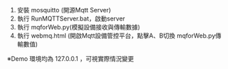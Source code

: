 1. 安裝 mosquitto (開源Mqtt Server)
2. 執行 RunMQTTServer.bat，啟動server
3. 執行 mqforWeb.py(模擬設備接收與傳輸數據)
4. 執行 webmq.html (開啟Mqtt設備管控平台，點擊A、B切換 mqforWeb.py傳輸數值)

※Demo 環境均為 127.0.0.1 ，可視實際情況變更
